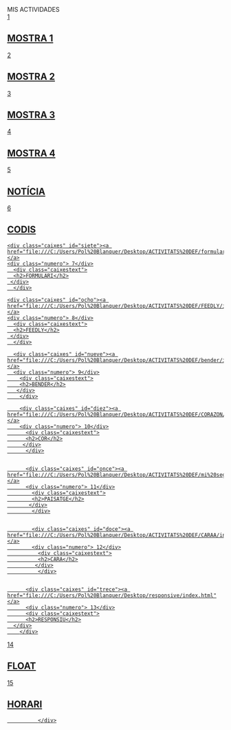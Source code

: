 <!DOCTYPE html>
<html lang="en" dir="ltr">
  <head>
    <meta charset="utf-8">
    <title>MIS ACTIVIDADES 2</title>
    <link rel="stylesheet" href="estils.act.css">
    <link rel="preconnect" href="https://fonts.gstatic.com">
<link href="https://fonts.googleapis.com/css2?family=ZCOOL+KuaiLe&display=swap" rel="stylesheet">
  </head>
  <body>
  <div id="header">MIS ACTIVIDADES</div>

  <div id="contenedor">
<div class="caixes" id="uno"><a href="file:///C:/Users/Pol%20Blanquer/Desktop/ACTIVITATS%20DEF/Mos1/index.html"</a>
<div class="numero"> 1</div>
  <div class="caixestext">
  <h2>MOSTRA 1</h2>
   </div>
  </div>

<div class="caixes" id="dos"><a href="file:///C:/Users/Pol%20Blanquer/Desktop/ACTIVITATS%20DEF/Mos2/index.html"</a>
<div class="numero"> 2</div>
  <div class="caixestext">
  <h2>MOSTRA 2</h2>
   </div>
</div>

<div class="caixes" id="tres"><a href="file:///C:/Users/Pol%20Blanquer/Desktop/ACTIVITATS%20DEF/Mos3/index.html"</a>
<div class="numero"> 3</div>
  <div class="caixestext">
  <h2>MOSTRA 3</h2>
 </div>
  </div>

<div class="caixes" id="cuatro"><a href="file:///C:/Users/Pol%20Blanquer/Desktop/ACTIVITATS%20DEF/Mos4/index.html"</a>
<div class="numero"> 4</div>
  <div class="caixestext">
  <h2>MOSTRA 4</h2>
   </div>
  </div>

<div class="caixes" id="cinco"><a href="file:///C:/Users/Pol%20Blanquer/Desktop/ACTIVITATS%20DEF/Mos4/index.html"</a>
<div class="numero"> 5</div>
  <div class="caixestext">
  <h2>NOTÍCIA</h2>
 </div>
  </div>

  <div class="caixes" id="seis"><a href="file:///C:/Users/Pol%20Blanquer/Desktop/ACTIVITATS%20DEF/m8m2uf302_blanquer/index.html"</a>
  <div class="numero"> 6</div>
    <div class="caixestext">
    <h2>CODIS</h2>
   </div>
    </div>

    <div class="caixes" id="siete"><a href="file:///C:/Users/Pol%20Blanquer/Desktop/ACTIVITATS%20DEF/formulario/index.html"</a>
    <div class="numero"> 7</div>
      <div class="caixestext">
      <h2>FORMULARI</h2>
     </div>
      </div>

    <div class="caixes" id="ocho"><a href="file:///C:/Users/Pol%20Blanquer/Desktop/ACTIVITATS%20DEF/FEEDLY/index.html"</a>
    <div class="numero"> 8</div>
      <div class="caixestext">
      <h2>FEEDLY</h2>
     </div>
      </div>

      <div class="caixes" id="nueve"><a href="file:///C:/Users/Pol%20Blanquer/Desktop/ACTIVITATS%20DEF/bender/index.html"</a>
      <div class="numero"> 9</div>
        <div class="caixestext">
        <h2>BENDER</h2>
       </div>
        </div>

        <div class="caixes" id="diez"><a href="file:///C:/Users/Pol%20Blanquer/Desktop/ACTIVITATS%20DEF/CORAZON/index.html"</a>
        <div class="numero"> 10</div>
          <div class="caixestext">
          <h2>COR</h2>
         </div>
          </div>


          <div class="caixes" id="once"><a href="file:///C:/Users/Pol%20Blanquer/Desktop/ACTIVITATS%20DEF/mi%20segunda%20vez%20con%20css/index.html"</a>
          <div class="numero"> 11</div>
            <div class="caixestext">
            <h2>PAISATGE</h2>
           </div>
            </div>


            <div class="caixes" id="doce"><a href="file:///C:/Users/Pol%20Blanquer/Desktop/ACTIVITATS%20DEF/CARAA/index.html"</a>
            <div class="numero"> 12</div>
              <div class="caixestext">
              <h2>CARA</h2>
             </div>
              </div>


          <div class="caixes" id="trece"><a href="file:///C:/Users/Pol%20Blanquer/Desktop/responsive/index.html"</a>
          <div class="numero"> 13</div>
          <div class="caixestext">
          <h2>RESPONSIU</h2>
      </div>
        </div>

<div class="caixes" id="catorce"><a href="file:///C:/Users/Pol%20Blanquer/Desktop/ACTIVITATS%20DEF/floats/index.html"</a>
<div class="numero"> 14</div>
<div class="caixestext">
<h2>FLOAT</h2>
</div>  </div>

<div class="caixes" id="quinze"><a href="file:///C:/Users/Pol%20Blanquer/Desktop/ACTIVITATS%20DEF/M2M8UF301_BLANQUER.html"</a>
<div class="numero"> 15</div>
<div class="caixestext">
<h2>HORARI</h2>
</div>  </div>




              </div>

</div>
</div>
  </body>
</html>
